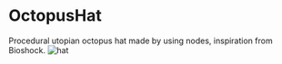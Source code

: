 # OctopusHat
Procedural utopian octopus hat made by using nodes, inspiration from Bioshock.
![hat](https://github.com/kawaii-kubus/OctopusHat/assets/111636269/6858a6fc-935b-408f-94aa-6409ec85890e)
